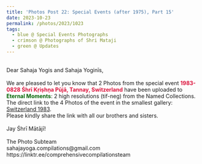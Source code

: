 ```yaml
---
title: 'Photos Post 22: Special Events (after 1975), Part 15'
date: 2023-10-23
permalink: /photos/2023/1023
tags:
  - blue @ Special Events Photographs
  - crimson @ Photographs of Shri Mataji
  - green @ Updates
---
```


<p>
<br>
Dear Sahaja Yogis and Sahaja Yoginīs,<br>
<br>
We are pleased to let you know that 2 Photos from the special event <font color="Crimson"><b>1983-0828 Śhrī Kṛiṣhṇa Pūjā, Tannay, Switzerland</b></font> have been uploaded to <font color="DarkGreen"><b>Eternal Moments</b></font>: 2 high resolutions (tif-neg) from the Named Collections.<br>
The direct link to the 4 Photos of the event in the smallest gallery: <a href="https://eternalmoments.smugmug.com/Countries/Switzerland/1983"> Switzerland 1983</a>.<br> 
Please kindly share the link with all our brothers and sisters.<br>

<br>
Jay Śhrī Mātājī!<br>
<br>
The Photo Subteam<br>
sahajayoga.compilations@gmail.com<br>
https://linktr.ee/comprehensivecompilationsteam
</p>